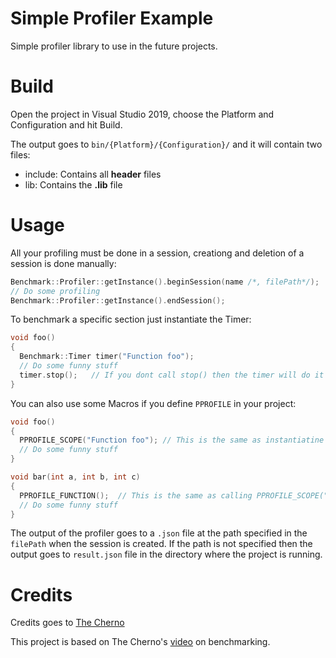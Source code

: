 # Simple Profiler Example
Simple profiler library to use in the future projects.

# Build
Open the project in Visual Studio 2019, choose the Platform and Configuration and hit Build.

The output goes to `bin/{Platform}/{Configuration}/` and it will contain two files:
- include\: Contains all __header__ files
- lib\: Contains the __.lib__ file

# Usage
All your profiling must be done in a session, creationg and deletion of a session is done manually:
```c++
Benchmark::Profiler::getInstance().beginSession(name /*, filePath*/);
// Do some profiling
Benchmark::Profiler::getInstance().endSession();
```
To benchmark a specific section just instantiate the Timer:
```c++
void foo()
{
  Benchmark::Timer timer("Function foo");
  // Do some funny stuff
  timer.stop();   // If you dont call stop() then the timer will do it for you at the end if its lifetime
}
```
You can also use some Macros if you define `PPROFILE` in your project:
```c++
void foo()
{
  PPROFILE_SCOPE("Function foo"); // This is the same as instantiatine Benchmark::Timer and let it call stop() at the end if its lifetime
  // Do some funny stuff
}

void bar(int a, int b, int c)
{
  PPROFILE_FUNCTION();  // This is the same as calling PPROFILE_SCOPE("void bar(int a, int b, int c)")
  // Do some funny stuff
}
```
The output of the profiler goes to a `.json` file at the path specified in the `filePath` when the session is created. If the path is not specified then the output goes to `result.json` file in the directory where the project is running.
# Credits
Credits goes to [The Cherno](https://www.youtube.com/channel/UCQ-W1KE9EYfdxhL6S4twUNw)

This project is based on The Cherno's [video](https://www.youtube.com/watch?v=xlAH4dbMVnU) on benchmarking.
